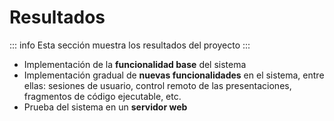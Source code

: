 # Resultados

::: info
Esta sección muestra los resultados del proyecto
:::

- Implementación de la **funcionalidad base** del sistema
- Implementación gradual de **nuevas funcionalidades** en el sistema, entre ellas: sesiones de usuario, control remoto de las presentaciones, fragmentos de código ejecutable, etc.
- Prueba del sistema en un **servidor web**
